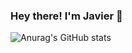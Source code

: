 ### Hey there! I'm Javier 👋

![Anurag's GitHub stats](https://github-readme-stats.vercel.app/api?username=javico2609&show_icons=true&theme=vue-dark)
